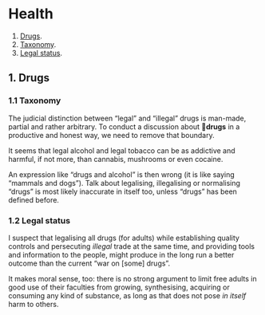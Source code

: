 # Health

1. [Drugs](#1-drugs).
  1. [Taxonomy](#11-taxonomy).
  1. [Legal status](#12-legal-status).

## 1. Drugs

### 1.1 Taxonomy

The judicial distinction between &ldquo;legal&rdquo; and &ldquo;illegal&rdquo; drugs is man-made, partial and rather arbitrary.
To conduct a discussion about :triangular_flag_on_post:**drugs** in a productive and honest way, we need to remove that boundary.

It seems that legal alcohol and legal tobacco can be as addictive and harmful, if not more, than cannabis, mushrooms or even cocaine.

An expression like &ldquo;drugs and alcohol&rdquo; is then wrong (it is like saying &ldquo;mammals and dogs&rdquo;).
Talk about legalising, illegalising or normalising &ldquo;drugs&rdquo; is most likely inaccurate in itself too, unless &ldquo;drugs&rdquo; has been defined
before.

### 1.2 Legal status

I suspect that legalising all drugs (for adults) while establishing quality controls and persecuting *illegal* trade at the same time, and providing tools and
information to the people, might produce in the long run a better outcome than the current &ldquo;war on [some] drugs&rdquo;.

It makes moral sense, too: there is no strong argument to limit free adults in good use of their faculties from growing, synthesising, acquiring or consuming
any kind of substance, as long as that does not pose *in itself* harm to others.
